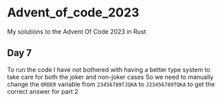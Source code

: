 # Advent_of_code_2023

My solutions to the Advent Of Code 2023 in Rust

## Day 7
To run the code I have not bothered with having a better type system to take care for both the joker and non-joker cases
So we need to manually change the `ORDER` variable from `23456789TJQKA` to `J23456789TQKA` to get the correct answer for part 2
